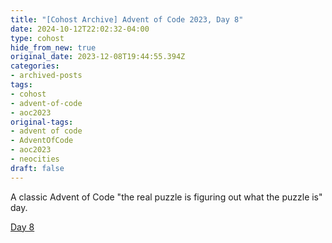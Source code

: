 ```yaml
---
title: "[Cohost Archive] Advent of Code 2023, Day 8"
date: 2024-10-12T22:02:32-04:00
type: cohost
hide_from_new: true
original_date: 2023-12-08T19:44:55.394Z
categories:
- archived-posts
tags:
- cohost
- advent-of-code
- aoc2023
original-tags:
- advent of code
- AdventOfCode
- aoc2023
- neocities
draft: false
---
```


A classic Advent of Code "the real puzzle is figuring out what the puzzle is" day.

[Day 8](/thoughts/devlogs/adventofcode/2023/day8/)
